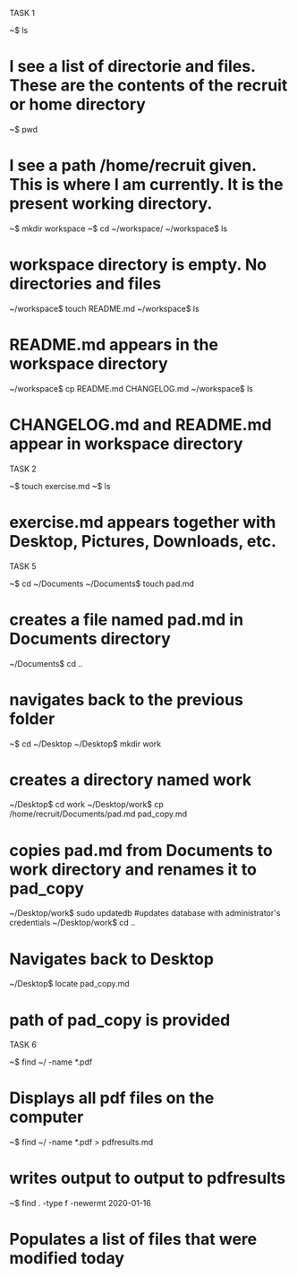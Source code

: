 TASK 1

~$ ls
# I see a list of directorie and files. These are the contents of the recruit or home directory

~$ pwd
# I see a path /home/recruit given. This is where I am currently. It is the present working directory.

~$ mkdir workspace
~$ cd ~/workspace/
~/workspace$ ls
# workspace directory is empty. No directories and files

~/workspace$ touch README.md
~/workspace$ ls
# README.md appears in the workspace directory

~/workspace$ cp README.md CHANGELOG.md
~/workspace$ ls
# CHANGELOG.md and README.md appear in workspace directory


TASK 2

~$ touch exercise.md
~$ ls
# exercise.md appears together with Desktop, Pictures, Downloads, etc.


TASK 5

~$ cd ~/Documents
~/Documents$ touch pad.md
# creates a file named pad.md in Documents directory
~/Documents$ cd ..
# navigates back to the previous folder
~$ cd ~/Desktop
~/Desktop$ mkdir work
# creates a directory named work
~/Desktop$ cd work
~/Desktop/work$ cp /home/recruit/Documents/pad.md pad_copy.md
# copies pad.md from Documents to work directory and renames it to pad_copy
~/Desktop/work$ sudo updatedb
#updates database with administrator's credentials
~/Desktop/work$ cd ..
# Navigates back to Desktop
~/Desktop$ locate pad_copy.md
# path of pad_copy is provided

TASK 6

~$ find ~/ -name *.pdf
# Displays all pdf files on the computer
~$ find ~/ -name *.pdf > pdfresults.md
# writes output to output to pdfresults
~$ find . -type f -newermt 2020-01-16
# Populates a list of files that were modified today
